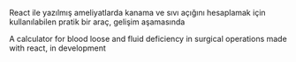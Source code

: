 React ile yazılmış ameliyatlarda kanama ve sıvı açığını hesaplamak için kullanılabilen pratik bir araç, gelişim aşamasında

A calculator for blood loose and fluid deficiency in surgical operations made with react, in development

